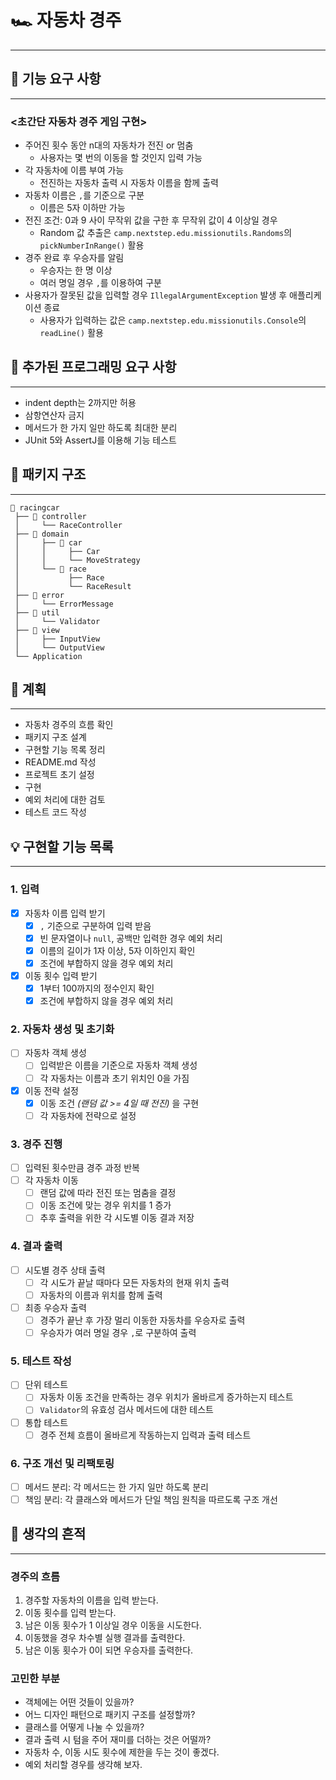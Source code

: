 # 🏎 자동차 경주
- - -

## 🚀 기능 요구 사항
- - -
### <초간단 자동차 경주 게임 구현>
- 주어진 횟수 동안 n대의 자동차가 전진 or 멈춤
  - 사용자는 몇 번의 이동을 할 것인지 입력 가능
- 각 자동차에 이름 부여 가능
  - 전진하는 자동차 출력 시 자동차 이름을 함께 출력
- 자동차 이름은 `,`를 기준으로 구분
  - 이름은 5자 이하만 가능
- 전진 조건: 0과 9 사이 무작위 값을 구한 후 무작위 값이 4 이상일 경우
  - Random 값 추출은 `camp.nextstep.edu.missionutils.Randoms`의 `pickNumberInRange()` 활용
- 경주 완료 후 우승자를 알림
  - 우승자는 한 명 이상
  - 여러 명일 경우 `,`를 이용하여 구분
- 사용자가 잘못된 값을 입력할 경우 `IllegalArgumentException` 발생 후 애플리케이션 종료
  - 사용자가 입력하는 값은 `camp.nextstep.edu.missionutils.Console`의 `readLine()` 활용

## 📃 추가된 프로그래밍 요구 사항
- - -
- indent depth는 2까지만 허용
- 삼항연산자 금지
- 메서드가 한 가지 일만 하도록 최대한 분리
- JUnit 5와 AssertJ를 이용해 기능 테스트

## 📂 패키지 구조
- - -
```
📂 racingcar
 ├── 📂 controller
 │     └── RaceController
 ├── 📂 domain
 │     ├── 📂 car
 │     │     ├── Car
 │     │     └── MoveStrategy
 │     └── 📂 race
 │           ├── Race
 │           └── RaceResult
 ├── 📂 error
 │     └── ErrorMessage
 ├── 📂 util
 │     └── Validator
 ├── 📂 view
 │     ├── InputView
 │     └── OutputView
 └── Application
```


## 📌 계획
- - -
- 자동차 경주의 흐름 확인
- 패키지 구조 설계
- 구현할 기능 목록 정리
- README.md 작성
- 프로젝트 초기 설정
- 구현
- 예외 처리에 대한 검토
- 테스트 코드 작성

## 💡 구현할 기능 목록
- - -
### 1. 입력
- [x] 자동차 이름 입력 받기
  - [x] `,` 기준으로 구분하여 입력 받음
  - [x] 빈 문자열이나 `null`, 공백만 입력한 경우 예외 처리
  - [x] 이름의 길이가 1자 이상, 5자 이하인지 확인
  - [x] 조건에 부합하지 않을 경우 예외 처리

- [x] 이동 횟수 입력 받기
  - [x] 1부터 100까지의 정수인지 확인
  - [x] 조건에 부합하지 않을 경우 예외 처리

### 2. 자동차 생성 및 초기화
- [ ] 자동차 객체 생성
  - [ ] 입력받은 이름을 기준으로 자동차 객체 생성
  - [ ] 각 자동차는 이름과 초기 위치인 0을 가짐
- [x] 이동 전략 설정
  - [x] 이동 조건 _(랜덤 값 >= 4일 때 전진)_ 을 구현
  - [ ] 각 자동차에 전략으로 설정

### 3. 경주 진행
- [ ] 입력된 횟수만큼 경주 과정 반복
- [ ] 각 자동차 이동
  - [ ] 랜덤 값에 따라 전진 또는 멈춤을 결정
  - [ ] 이동 조건에 맞는 경우 위치를 1 증가
  - [ ] 추후 출력을 위한 각 시도별 이동 결과 저장

### 4. 결과 출력
- [ ] 시도별 경주 상태 출력
  - [ ] 각 시도가 끝날 때마다 모든 자동차의 현재 위치 출력
  - [ ] 자동차의 이름과 위치를 함께 출력
- [ ] 최종 우승자 출력
  - [ ] 경주가 끝난 후 가장 멀리 이동한 자동차를 우승자로 출력
  - [ ] 우승자가 여러 명일 경우 `,`로 구분하여 출력

### 5. 테스트 작성
- [ ] 단위 테스트
  - [ ] 자동차 이동 조건을 만족하는 경우 위치가 올바르게 증가하는지 테스트
  - [ ] `Validator`의 유효성 검사 메서드에 대한 테스트
- [ ] 통합 테스트
  - [ ] 경주 전체 흐름이 올바르게 작동하는지 입력과 출력 테스트

### 6. 구조 개선 및 리팩토링
- [ ] 메서드 분리: 각 메서드는 한 가지 일만 하도록 분리
- [ ] 책임 분리: 각 클래스와 메서드가 단일 책임 원칙을 따르도록 구조 개선

## 🤔 생각의 흔적
- - -

### 경주의 흐름
1. 경주할 자동차의 이름을 입력 받는다.
2. 이동 횟수를 입력 받는다.
3. 남은 이동 횟수가 1 이상일 경우 이동을 시도한다.
4. 이동했을 경우 차수별 실행 결과를 출력한다.
5. 남은 이동 횟수가 0이 되면 우승자를 출력한다.

### 고민한 부분
- 객체에는 어떤 것들이 있을까?
- 어느 디자인 패턴으로 패키지 구조를 설정할까?
- 클래스를 어떻게 나눌 수 있을까?
- 결과 출력 시 텀을 주어 재미를 더하는 것은 어떨까?
- 자동차 수, 이동 시도 횟수에 제한을 두는 것이 좋겠다.
- 예외 처리할 경우를 생각해 보자.